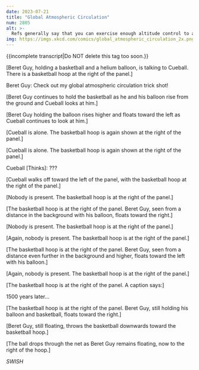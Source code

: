 ```yaml
---
date: 2023-07-21
title: "Global Atmospheric Circulation"
num: 2805
alt: >-
  Refs generally say that you can exercise enough altitude control to avoid the ground, but if you start strategically choosing air layers to steer yourself, that's traveling.
img: https://imgs.xkcd.com/comics/global_atmospheric_circulation_2x.png
---
```

{{incomplete transcript|Do NOT delete this tag too soon.}}

[Beret Guy, holding a basketball and a helium balloon, is talking to Cueball. There is a basketball hoop at the right of the panel.]

Beret Guy: Check out my global atmospheric circulation trick shot!

[Beret Guy continues to hold the basketball as he and his balloon rise from the ground and Cueball looks at him.]

[Beret Guy holding the balloon rises higher and floats toward the left as Cueball continues to look at him.]

[Cueball is alone. The basketball hoop is again shown at the right of the panel.]

[Cueball is alone. The basketball hoop is again shown at the right of the panel.]

Cueball [Thinks]: ???

[Cueball walks off toward the left of the panel, with the basketball hoop at the right of the panel.]

[Nobody is present. The basketball hoop is at the right of the panel.]

[The basketball hoop is at the right of the panel. Beret Guy, seen from a distance in the background with his balloon, floats toward the right.]



[Nobody is present. The basketball hoop is at the right of the panel.]

[Again, nobody is present. The basketball hoop is at the right of the panel.]

[The basketball hoop is at the right of the panel. Beret Guy, seen from a distance even further in the background and higher, floats toward the left with his balloon.]

[Again, nobody is present. The basketball hoop is at the right of the panel.]

[The basketball hoop is at the right of the panel. A caption says:]

1500 years later...

[The basketball hoop is at the right of the panel. Beret Guy, still holding his balloon and basketball, floats toward the right.]

[Beret Guy, still floating, throws the basketball downwards toward the basketball hoop.]

[The ball drops through the net as Beret Guy remains floating, now to the right of the hoop.]

*SWISH*